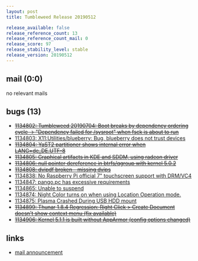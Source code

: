 ```yaml
---
layout: post
title: Tumbleweed Release 20190512

release_available: false
release_reference_count: 13
release_reference_count_mail: 0
release_score: 97
release_stability_level: stable
release_version: 20190512
---
```


## mail (0:0)

no relevant mails

## bugs (13)

<!--more-->

- ~~[1134802: Tumbleweed 20190704: Boot breaks by dependency ordering cycle -> "Dependency failed for /sysroot" when fsck is about to run](https://bugzilla.opensuse.org/show_bug.cgi?id=1134802)~~
- [1134803: X11:Utilities/blueberry: Bug, blueberry does not trust devices](https://bugzilla.opensuse.org/show_bug.cgi?id=1134803)
- ~~[1134804: YaST2 partitioner shows internal error when LANG=de_DE.UTF-8](https://bugzilla.opensuse.org/show_bug.cgi?id=1134804)~~
- ~~[1134805: Graphical artifacts in KDE and SDDM, using radeon driver](https://bugzilla.opensuse.org/show_bug.cgi?id=1134805)~~
- ~~[1134806: null pointer dereference in btrfs/qgroup with kernel 5.0.2](https://bugzilla.opensuse.org/show_bug.cgi?id=1134806)~~
- ~~[1134808: dvipdf broken - missing dvips](https://bugzilla.opensuse.org/show_bug.cgi?id=1134808)~~
- [1134838: No Raspberry Pi official 7" touchscreen support with DRM/VC4](https://bugzilla.opensuse.org/show_bug.cgi?id=1134838)
- [1134847: pango.pc has excessive requirements](https://bugzilla.opensuse.org/show_bug.cgi?id=1134847)
- [1134865: Unable to suspend](https://bugzilla.opensuse.org/show_bug.cgi?id=1134865)
- [1134874: Night Color turns on when using Location Operation mode.](https://bugzilla.opensuse.org/show_bug.cgi?id=1134874)
- [1134875: Plasma Crashed During USB HDD mount](https://bugzilla.opensuse.org/show_bug.cgi?id=1134875)
- ~~[1134899: Thunar 1.8.4 Regression: Right Click > Create Document doesn't show context menu (fix available)](https://bugzilla.opensuse.org/show_bug.cgi?id=1134899)~~
- ~~[1134906: Kernel 5.1.1 is built without AppArmor (config options changed)](https://bugzilla.opensuse.org/show_bug.cgi?id=1134906)~~



## links

- [mail announcement](https://lists.opensuse.org/opensuse-factory/2019-05/msg00131.html)
